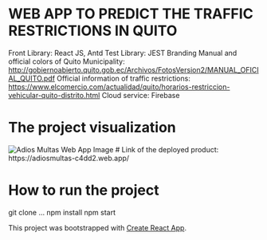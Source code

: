 # WEB APP TO PREDICT THE TRAFFIC RESTRICTIONS IN QUITO
Front Library: React JS, Antd
Test Library: JEST
Branding Manual and official colors of Quito Municipality: http://gobiernoabierto.quito.gob.ec/Archivos/FotosVersion2/MANUAL_OFICIAL_QUITO.pdf
Official information of traffic restrictions: https://www.elcomercio.com/actualidad/quito/horarios-restriccion-vehicular-quito-distrito.html
Cloud service: Firebase
# The project visualization
<img src="https://firebasestorage.googleapis.com/v0/b/adiosmultas-c4dd2.appspot.com/o/adiosmultas.png?alt=media&token=2f8865ee-3388-4ed0-a9ac-f3686181c014"  alt="Adios Multas Web App Image"/>
# Link of the deployed product:
 https://adiosmultas-c4dd2.web.app/


# How to run the project

git clone ...
npm install
npm start

This project was bootstrapped with [Create React App](https://github.com/facebook/create-react-app).


